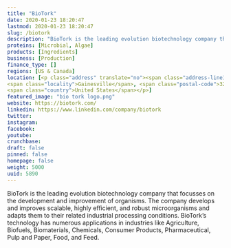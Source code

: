 ```yaml
---
title: "BioTork"
date: 2020-01-23 18:20:47
lastmod: 2020-01-23 18:20:47
slug: /biotork
description: "BioTork is the leading evolution biotechnology company that focusses on the development and improvement of organisms. The company develops and improves scalable, highly efficient, and robust microorganisms and adapts them to their related industrial processing conditions. BioTork’s technology has numerous applications in industries like Agriculture, Biofuels, Biomaterials, Chemicals, Consumer Products, Pharmaceutical, Pulp and Paper, Food, and Feed."
proteins: [Microbial, Algae]
products: [Ingredients]
business: [Production]
finance_type: []
regions: [US & Canada]
location: [<p class="address" translate="no"><span class="address-line1">Southeast Hawthorne Road</span><br>
<span class="locality">Gainesville</span>, <span class="postal-code">32641</span><br>
<span class="country">United States</span></p>]
featured_image: "bio tork logo.png"
website: https://biotork.com/
linkedin: https://www.linkedin.com/company/biotork
twitter: 
instagram: 
facebook: 
youtube: 
crunchbase: 
draft: false
pinned: false
homepage: false
weight: 5000
uuid: 5890
---
```

BioTork is the leading evolution biotechnology company that focusses on the development and improvement of organisms. The company develops and improves scalable, highly efficient, and robust microorganisms and adapts them to their related industrial processing conditions. BioTork’s technology has numerous applications in industries like Agriculture, Biofuels, Biomaterials, Chemicals, Consumer Products, Pharmaceutical, Pulp and Paper, Food, and Feed.
